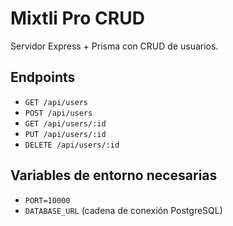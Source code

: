 # Mixtli Pro CRUD

Servidor Express + Prisma con CRUD de usuarios.

## Endpoints

- `GET /api/users`
- `POST /api/users`
- `GET /api/users/:id`
- `PUT /api/users/:id`
- `DELETE /api/users/:id`

## Variables de entorno necesarias
- `PORT=10000`
- `DATABASE_URL` (cadena de conexión PostgreSQL)

